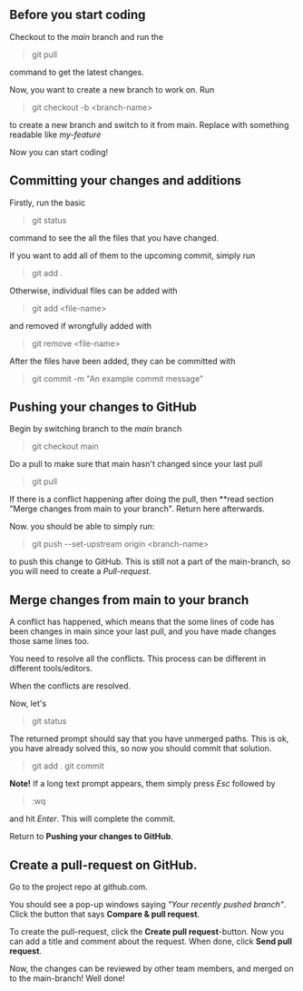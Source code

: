 ## Before you start coding
Checkout to the *main* branch and run the  
> git pull

command to get the latest changes. 

Now, you want to create a new branch to work on. Run 
> git checkout -b \<branch-name\> 
  
to create a new branch and switch to it from main. Replace <branch-name> with something readable like *my-feature* 

Now you can start coding!

## Committing your changes and additions
Firstly, run the basic
> git status

command to see the all the files that you have changed. 

If you want to add all of them to the upcoming commit, simply run 
> git add .

Otherwise, individual files can be added with
> git add \<file-name\>
  
and removed if wrongfully added with
> git remove \<file-name\>

After the files have been added, they can be committed with
> git commit -m "An example commit message"

## Pushing your changes to GitHub
Begin by switching branch to the *main* branch
> git checkout main

Do a pull to make sure that main hasn't changed since your last pull
> git pull

If there is a conflict happening after doing the pull, then **read section "Merge changes from main to your branch". Return here afterwards. 

Now. you should be able to simply run:
> git push --set-upstream origin \<branch-name\>
  
to push this change to GitHub. This is still not a part of the main-branch, so you will need to create a *Pull-request*.

## Merge changes from main to your branch 
A conflict has happened, which means that the some lines of code has been changes in main since your last pull, and you have made changes those same lines too. 

You need to resolve all the conflicts. This process can be different in different tools/editors. 

When the conflicts are resolved.

Now, let's 
> git status

The returned prompt should say that you have unmerged paths. This is ok, you have already solved this, so now you should commit that solution. 
> git add . 
> git commit 

**Note!** 
If a long text prompt appears, them simply press *Esc* followed by
> :wq

and hit *Enter*. This will complete the commit.

Return to **Pushing your changes to GitHub**.

## Create a pull-request on GitHub. 
Go to the project repo at github.com.

You should see a pop-up windows saying *"Your recently pushed branch"*. Click the button that says **Compare & pull request**. 

To create the pull-request, click the **Create pull request**-button. Now you can add a title and comment about the request. When done, click **Send pull request**. 

Now, the changes can be reviewed by other team members, and merged on to the main-branch! Well done!

